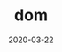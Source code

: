 ---
title: dom
tag: dom
game: new_horizons
layout: photo_grid
theme: new_horizons
date: 2020-03-22
icon: dom
---